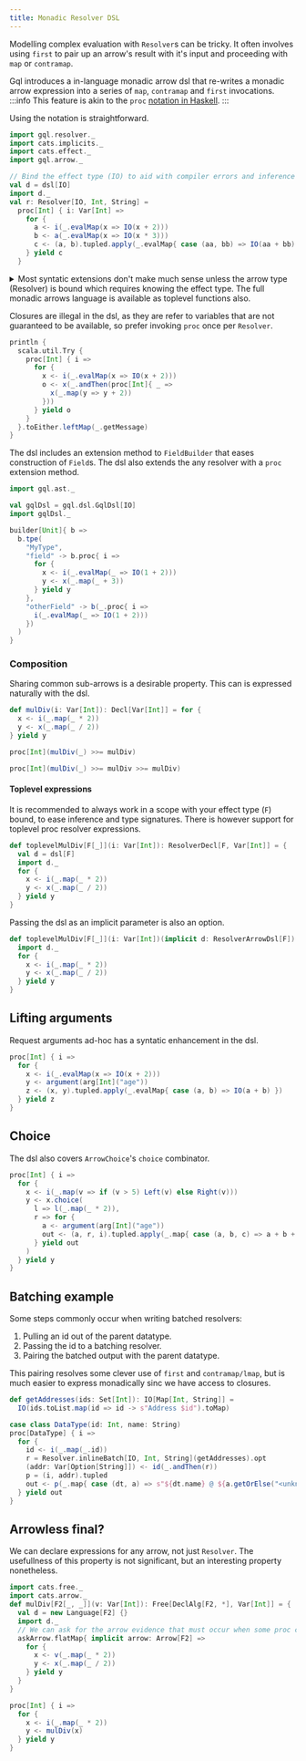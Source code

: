 ```yaml
---
title: Monadic Resolver DSL
---
```

Modelling complex evaluation with `Resolver`s can be tricky.
It often involves using `first` to pair up an arrow's result with it's input and proceeding with `map` or `contramap`.

Gql introduces a in-language monadic arrow dsl that re-writes a monadic arrow expression into a series of `map`, `contramap` and `first` invocations.
:::info
This feature is akin to the `proc` [notation in Haskell](https://en.wikibooks.org/wiki/Haskell/Arrow_tutorial#Arrow_proc_notation).
:::

Using the notation is straightforward.
```scala mdoc:silent
import gql.resolver._
import cats.implicits._
import cats.effect._
import gql.arrow._

// Bind the effect type (IO) to aid with compiler errors and inference
val d = dsl[IO]
import d._
val r: Resolver[IO, Int, String] = 
  proc[Int] { i: Var[Int] =>
    for {
      a <- i(_.evalMap(x => IO(x + 2)))
      b <- a(_.evalMap(x => IO(x * 3)))
      c <- (a, b).tupled.apply(_.evalMap{ case (aa, bb) => IO(aa + bb) }.map(_.toString))
    } yield c
  }
```

<details>
  <summary>Most syntatic extensions don't make much sense unless the arrow type (Resolver) is bound which requires knowing the effect type. The full monadic arrows language is available as toplevel functions also.</summary>

```scala mdoc:nest
import gql.arrow.{Language => L}
L.proc[Resolver[IO, *, *], Int, String] { i =>
  for {
    x <- L.declare[Resolver[IO, *, *], Int, Int](i)(Resolver.lift[IO, Int](z => z * 2))
    y <- L.declare[Resolver[IO, *, *], (Int, Int), String]((x, x).tupled)(Resolver.lift[IO, (Int, Int)]{ case (a, b) => (a + b).toString() })
  } yield y
}
```

</details>

Closures are illegal in the dsl, as they are refer to variables that are not guaranteed to be available, so prefer invoking `proc` once per `Resolver`.
```scala mdoc
println {
  scala.util.Try {
    proc[Int] { i =>
      for {
        x <- i(_.evalMap(x => IO(x + 2)))
        o <- x(_.andThen(proc[Int]{ _ =>
          x(_.map(y => y + 2))
        }))
      } yield o
    }
  }.toEither.leftMap(_.getMessage)
}
```

The dsl includes an extension method to `FieldBuilder` that eases construction of `Field`s.
The dsl also extends the any resolver with a `proc` extension method.
```scala mdoc:silent
import gql.ast._

val gqlDsl = gql.dsl.GqlDsl[IO]
import gqlDsl._

builder[Unit]{ b =>
  b.tpe(
    "MyType",
    "field" -> b.proc{ i =>
      for {
        x <- i(_.evalMap(_ => IO(1 + 2)))
        y <- x(_.map(_ + 3))
      } yield y
    },
    "otherField" -> b(_.proc{ i =>
      i(_.evalMap(_ => IO(1 + 2)))
    })
  )
}
```

### Composition
Sharing common sub-arrows is a desirable property.
This can is expressed naturally with the dsl.
```scala mdoc:nest
def mulDiv(i: Var[Int]): Decl[Var[Int]] = for {
  x <- i(_.map(_ * 2))
  y <- x(_.map(_ / 2))
} yield y

proc[Int](mulDiv(_) >>= mulDiv)

proc[Int](mulDiv(_) >>= mulDiv >>= mulDiv)
```

#### Toplevel expressions
It is recommended to always work in a scope with your effect type (`F`) bound, to ease inference and type signatures.
There is however support for toplevel proc resolver expressions.
```scala mdoc:nest
def toplevelMulDiv[F[_]](i: Var[Int]): ResolverDecl[F, Var[Int]] = {
  val d = dsl[F]
  import d._
  for {
    x <- i(_.map(_ * 2))
    y <- x(_.map(_ / 2))
  } yield y
}
```

Passing the dsl as an implicit parameter is also an option.
```scala mdoc:nest
def toplevelMulDiv[F[_]](i: Var[Int])(implicit d: ResolverArrowDsl[F]): ResolverDecl[F, Var[Int]] = {
  import d._
  for {
    x <- i(_.map(_ * 2))
    y <- x(_.map(_ / 2))
  } yield y
}
```

## Lifting arguments
Request arguments ad-hoc has a syntatic enhancement in the dsl.
```scala mdoc:silent
proc[Int] { i =>
  for {
    x <- i(_.evalMap(x => IO(x + 2)))
    y <- argument(arg[Int]("age"))
    z <- (x, y).tupled.apply(_.evalMap{ case (a, b) => IO(a + b) })
  } yield z
}
```

## Choice
The dsl also covers `ArrowChoice`'s `choice` combinator.
```scala mdoc:silent
proc[Int] { i =>
  for {
    x <- i(_.map(v => if (v > 5) Left(v) else Right(v)))
    y <- x.choice(
      l => l(_.map(_ * 2)),
      r => for {
        a <- argument(arg[Int]("age"))
        out <- (a, r, i).tupled.apply(_.map{ case (a, b, c) => a + b + c })
      } yield out
    )
  } yield y
}
```

## Batching example
Some steps commonly occur when writing batched resolvers:
1. Pulling an id out of the parent datatype.
2. Passing the id to a batching resolver.
3. Pairing the batched output with the parent datatype.

This pairing resolves some clever use of `first` and `contramap/lmap`, but is much easier to express monadically sinc we have access to closures.
```scala mdoc:silent
def getAddresses(ids: Set[Int]): IO[Map[Int, String]] =
  IO(ids.toList.map(id => id -> s"Address $id").toMap)

case class DataType(id: Int, name: String)
proc[DataType] { i =>
  for {
    id <- i(_.map(_.id))
    r = Resolver.inlineBatch[IO, Int, String](getAddresses).opt
    (addr: Var[Option[String]]) <- id(_.andThen(r))
    p = (i, addr).tupled
    out <- p(_.map{ case (dt, a) => s"${dt.name} @ ${a.getOrElse("<unknown>")}" })
  } yield out
}
```

## Arrowless final?
We can declare expressions for any arrow, not just `Resolver`.
The usefullness of this property is not significant, but an interesting property nonetheless.
```scala mdoc:nest:silent
import cats.free._
import cats.arrow._
def mulDiv[F2[_, _]](v: Var[Int]): Free[DeclAlg[F2, *], Var[Int]] = {
  val d = new Language[F2] {}
  import d._
  // We can ask for the arrow evidence that must occur when some proc compiles us
  askArrow.flatMap{ implicit arrow: Arrow[F2] =>
    for {
      x <- v(_.map(_ * 2))
      y <- x(_.map(_ / 2))
    } yield y
  }
}

proc[Int] { i =>
  for {
    x <- i(_.map(_ * 2))
    y <- mulDiv(x)
  } yield y
}
```
